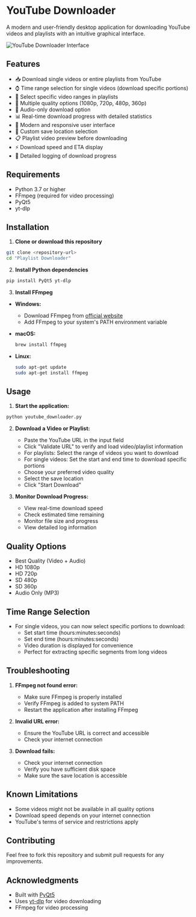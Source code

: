 # YouTube Downloader

A modern and user-friendly desktop application for downloading YouTube videos and playlists with an intuitive graphical interface.

![YouTube Downloader Interface](screenshot.png)

## Features

- 📥 Download single videos or entire playlists from YouTube
- ⌚ Time range selection for single videos (download specific portions)
- 📝 Select specific video ranges in playlists
- 🎥 Multiple quality options (1080p, 720p, 480p, 360p)
- 🎵 Audio-only download option
- 📊 Real-time download progress with detailed statistics
- 💫 Modern and responsive user interface
- 📁 Custom save location selection
- 📋 Playlist video preview before downloading
- ⚡ Download speed and ETA display
- 📝 Detailed logging of download progress

## Requirements

- Python 3.7 or higher
- FFmpeg (required for video processing)
- PyQt5
- yt-dlp

## Installation

1. **Clone or download this repository**
```bash
git clone <repository-url>
cd "Playlist Downloader"
```

2. **Install Python dependencies**
```bash
pip install PyQt5 yt-dlp
```

3. **Install FFmpeg**

- **Windows:**
  - Download FFmpeg from [official website](https://ffmpeg.org/download.html)
  - Add FFmpeg to your system's PATH environment variable
  
- **macOS:**
  ```bash
  brew install ffmpeg
  ```
  
- **Linux:**
  ```bash
  sudo apt-get update
  sudo apt-get install ffmpeg
  ```

## Usage

1. **Start the application:**
```bash
python youtube_downloader.py
```

2. **Download a Video or Playlist:**
   - Paste the YouTube URL in the input field
   - Click "Validate URL" to verify and load video/playlist information
   - For playlists: Select the range of videos you want to download
   - For single videos: Set the start and end time to download specific portions
   - Choose your preferred video quality
   - Select the save location
   - Click "Start Download"

3. **Monitor Download Progress:**
   - View real-time download speed
   - Check estimated time remaining
   - Monitor file size and progress
   - View detailed log information

## Quality Options

- Best Quality (Video + Audio)
- HD 1080p
- HD 720p
- SD 480p
- SD 360p
- Audio Only (MP3)

## Time Range Selection

- For single videos, you can now select specific portions to download:
  - Set start time (hours:minutes:seconds)
  - Set end time (hours:minutes:seconds)
  - Video duration is displayed for convenience
  - Perfect for extracting specific segments from long videos

## Troubleshooting

1. **FFmpeg not found error:**
   - Make sure FFmpeg is properly installed
   - Verify FFmpeg is added to system PATH
   - Restart the application after installing FFmpeg

2. **Invalid URL error:**
   - Ensure the YouTube URL is correct and accessible
   - Check your internet connection

3. **Download fails:**
   - Check your internet connection
   - Verify you have sufficient disk space
   - Make sure the save location is accessible

## Known Limitations

- Some videos might not be available in all quality options
- Download speed depends on your internet connection
- YouTube's terms of service and restrictions apply

## Contributing

Feel free to fork this repository and submit pull requests for any improvements.


## Acknowledgments

- Built with [PyQt5](https://www.riverbankcomputing.com/software/pyqt/)
- Uses [yt-dlp](https://github.com/yt-dlp/yt-dlp) for video downloading
- FFmpeg for video processing